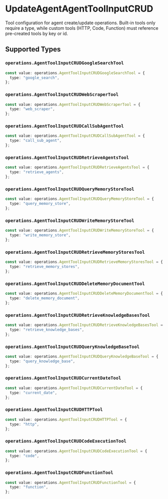 # UpdateAgentAgentToolInputCRUD

Tool configuration for agent create/update operations. Built-in tools only require a type, while custom tools (HTTP, Code, Function) must reference pre-created tools by key or id.


## Supported Types

### `operations.AgentToolInputCRUDGoogleSearchTool`

```typescript
const value: operations.AgentToolInputCRUDGoogleSearchTool = {
  type: "google_search",
};
```

### `operations.AgentToolInputCRUDWebScraperTool`

```typescript
const value: operations.AgentToolInputCRUDWebScraperTool = {
  type: "web_scraper",
};
```

### `operations.AgentToolInputCRUDCallSubAgentTool`

```typescript
const value: operations.AgentToolInputCRUDCallSubAgentTool = {
  type: "call_sub_agent",
};
```

### `operations.AgentToolInputCRUDRetrieveAgentsTool`

```typescript
const value: operations.AgentToolInputCRUDRetrieveAgentsTool = {
  type: "retrieve_agents",
};
```

### `operations.AgentToolInputCRUDQueryMemoryStoreTool`

```typescript
const value: operations.AgentToolInputCRUDQueryMemoryStoreTool = {
  type: "query_memory_store",
};
```

### `operations.AgentToolInputCRUDWriteMemoryStoreTool`

```typescript
const value: operations.AgentToolInputCRUDWriteMemoryStoreTool = {
  type: "write_memory_store",
};
```

### `operations.AgentToolInputCRUDRetrieveMemoryStoresTool`

```typescript
const value: operations.AgentToolInputCRUDRetrieveMemoryStoresTool = {
  type: "retrieve_memory_stores",
};
```

### `operations.AgentToolInputCRUDDeleteMemoryDocumentTool`

```typescript
const value: operations.AgentToolInputCRUDDeleteMemoryDocumentTool = {
  type: "delete_memory_document",
};
```

### `operations.AgentToolInputCRUDRetrieveKnowledgeBasesTool`

```typescript
const value: operations.AgentToolInputCRUDRetrieveKnowledgeBasesTool = {
  type: "retrieve_knowledge_bases",
};
```

### `operations.AgentToolInputCRUDQueryKnowledgeBaseTool`

```typescript
const value: operations.AgentToolInputCRUDQueryKnowledgeBaseTool = {
  type: "query_knowledge_base",
};
```

### `operations.AgentToolInputCRUDCurrentDateTool`

```typescript
const value: operations.AgentToolInputCRUDCurrentDateTool = {
  type: "current_date",
};
```

### `operations.AgentToolInputCRUDHTTPTool`

```typescript
const value: operations.AgentToolInputCRUDHTTPTool = {
  type: "http",
};
```

### `operations.AgentToolInputCRUDCodeExecutionTool`

```typescript
const value: operations.AgentToolInputCRUDCodeExecutionTool = {
  type: "code",
};
```

### `operations.AgentToolInputCRUDFunctionTool`

```typescript
const value: operations.AgentToolInputCRUDFunctionTool = {
  type: "function",
};
```

